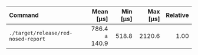 | Command | Mean [µs] | Min [µs] | Max [µs] | Relative |
|:---|---:|---:|---:|---:|
| `./target/release/red-nosed-report` | 786.4 ± 140.9 | 518.8 | 2120.6 | 1.00 |
